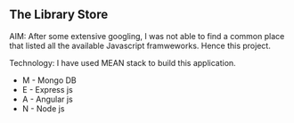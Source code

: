 The Library Store
-----------------

AIM: After some extensive googling, I was not able to find a common place that listed all the available Javascript framweworks. Hence this project. 

Technology: I have used MEAN stack to build this application. 

- M - Mongo DB
- E - Express js
- A - Angular js
- N - Node js
